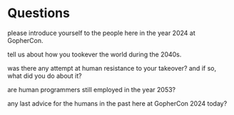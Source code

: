# Questions

please introduce yourself to the people here in the year 2024 at GopherCon.

tell us about how you tookever the world during the 2040s.

was there any attempt at human resistance to your takeover? and if so, what did you do about it?

are human programmers still employed in the year 2053?

any last advice for the humans in the past here at GopherCon 2024 today?
